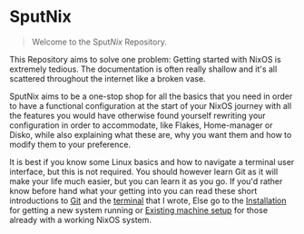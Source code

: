 
# SputNix

> Welcome to the Sput*Nix* Repository.

This Repository aims to solve one problem: Getting started with NixOS is extremely tedious. The documentation is often really shallow and it's all scattered throughout the internet like a broken vase.

SputNix aims to be a one-stop shop for all the basics that you need in order to have a functional configuration at the start of your NixOS journey with all the features you would have otherwise found yourself rewriting your configuration in order to accommodate, like Flakes, Home-manager or Disko, while also explaining what these are, why you want them and how to modify them to your preference.

It is best if you know some Linux basics and how to navigate a terminal user interface, but this is not required. You should however learn Git as it will make your life much easier, but you can learn it as you go. If you'd rather know before hand what your getting into you can read these short introductions to [Git](./assets/git-basics) and the [terminal](./assets/terminal) that I wrote, Else go to the [Installation](./assets/installation) for getting a new system running or [Existing machine setup](./setup-on-existing-nixos-machine) for those already with a working NixOS system.